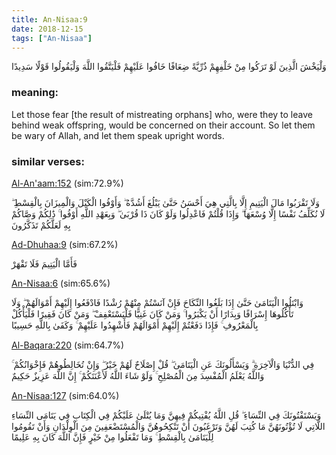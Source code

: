 ```yaml
---
title: An-Nisaa:9
date: 2018-12-15
tags: ["An-Nisaa"]
---
```

وَلْيَخْشَ الَّذِينَ لَوْ تَرَكُوا مِنْ خَلْفِهِمْ ذُرِّيَّةً ضِعَافًا خَافُوا عَلَيْهِمْ فَلْيَتَّقُوا اللَّهَ وَلْيَقُولُوا قَوْلًا سَدِيدًا
### meaning: 
Let those fear [the result of mistreating orphans] who, were they to leave behind weak offspring, would be concerned on their account. So let them be wary of Allah, and let them speak upright words.
### similar verses: 

[Al-An'aam:152](/6/152) (sim:72.9%)

وَلَا تَقْرَبُوا مَالَ الْيَتِيمِ إِلَّا بِالَّتِي هِيَ أَحْسَنُ حَتَّىٰ يَبْلُغَ أَشُدَّهُ ۖ وَأَوْفُوا الْكَيْلَ وَالْمِيزَانَ بِالْقِسْطِ ۖ لَا نُكَلِّفُ نَفْسًا إِلَّا وُسْعَهَا ۖ وَإِذَا قُلْتُمْ فَاعْدِلُوا وَلَوْ كَانَ ذَا قُرْبَىٰ ۖ وَبِعَهْدِ اللَّهِ أَوْفُوا ۚ ذَٰلِكُمْ وَصَّاكُمْ بِهِ لَعَلَّكُمْ تَذَكَّرُونَ

[Ad-Dhuhaa:9](/93/9) (sim:67.2%)

فَأَمَّا الْيَتِيمَ فَلَا تَقْهَرْ

[An-Nisaa:6](/4/6) (sim:65.6%)

وَابْتَلُوا الْيَتَامَىٰ حَتَّىٰ إِذَا بَلَغُوا النِّكَاحَ فَإِنْ آنَسْتُمْ مِنْهُمْ رُشْدًا فَادْفَعُوا إِلَيْهِمْ أَمْوَالَهُمْ ۖ وَلَا تَأْكُلُوهَا إِسْرَافًا وَبِدَارًا أَنْ يَكْبَرُوا ۚ وَمَنْ كَانَ غَنِيًّا فَلْيَسْتَعْفِفْ ۖ وَمَنْ كَانَ فَقِيرًا فَلْيَأْكُلْ بِالْمَعْرُوفِ ۚ فَإِذَا دَفَعْتُمْ إِلَيْهِمْ أَمْوَالَهُمْ فَأَشْهِدُوا عَلَيْهِمْ ۚ وَكَفَىٰ بِاللَّهِ حَسِيبًا

[Al-Baqara:220](/2/220) (sim:64.7%)

فِي الدُّنْيَا وَالْآخِرَةِ ۗ وَيَسْأَلُونَكَ عَنِ الْيَتَامَىٰ ۖ قُلْ إِصْلَاحٌ لَهُمْ خَيْرٌ ۖ وَإِنْ تُخَالِطُوهُمْ فَإِخْوَانُكُمْ ۚ وَاللَّهُ يَعْلَمُ الْمُفْسِدَ مِنَ الْمُصْلِحِ ۚ وَلَوْ شَاءَ اللَّهُ لَأَعْنَتَكُمْ ۚ إِنَّ اللَّهَ عَزِيزٌ حَكِيمٌ

[An-Nisaa:127](/4/127) (sim:64.0%)

وَيَسْتَفْتُونَكَ فِي النِّسَاءِ ۖ قُلِ اللَّهُ يُفْتِيكُمْ فِيهِنَّ وَمَا يُتْلَىٰ عَلَيْكُمْ فِي الْكِتَابِ فِي يَتَامَى النِّسَاءِ اللَّاتِي لَا تُؤْتُونَهُنَّ مَا كُتِبَ لَهُنَّ وَتَرْغَبُونَ أَنْ تَنْكِحُوهُنَّ وَالْمُسْتَضْعَفِينَ مِنَ الْوِلْدَانِ وَأَنْ تَقُومُوا لِلْيَتَامَىٰ بِالْقِسْطِ ۚ وَمَا تَفْعَلُوا مِنْ خَيْرٍ فَإِنَّ اللَّهَ كَانَ بِهِ عَلِيمًا
